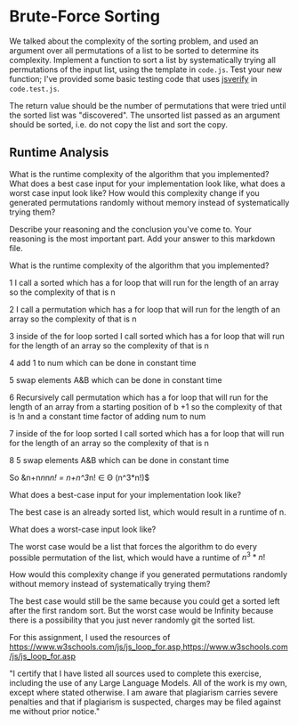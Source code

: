 # Brute-Force Sorting

We talked about the complexity of the sorting problem, and used an argument over
all permutations of a list to be sorted to determine its complexity. Implement
a function to sort a list by systematically trying all permutations of the input
list, using the template in `code.js`. Test your new function; I've provided
some basic testing code that uses [jsverify](https://jsverify.github.io/) in
`code.test.js`.

The return value should be the number of permutations that were tried until the
sorted list was "discovered". The unsorted list passed as an argument should be
sorted, i.e. do not copy the list and sort the copy.

## Runtime Analysis

What is the runtime complexity of the algorithm that you implemented? What does
a best case input for your implementation look like, what does a worst case
input look like? How would this complexity change if you generated permutations
randomly without memory instead of systematically trying them?

Describe your reasoning and the conclusion you've come to. Your reasoning is the
most important part. Add your answer to this markdown file.

What is the runtime complexity of the algorithm that you implemented?

1 I call a sorted which has a for loop that will run for the length of an array so the complexity of that is n


2 I call a permutation which has a for loop that will run for the length of an array so the complexity of that is n


3 inside of the for loop sorted I call sorted which has a for loop that will run for the length of an array so the complexity of that is n


4 add 1 to num which can be done in constant time


5 swap elements A&B which can be done in constant time


6 Recursively call permutation which has a for loop that will run for the length of an array from a starting position of b +1 so the complexity of that is !n and a constant time factor of adding num to num


7 inside of the for loop sorted I call sorted which has a for loop that will run for the length of an array so the complexity of that is n


8 5 swap elements A&B which can be done in constant time


So &n+n*n*n*n! = n+n^3*n! ∈ Θ (n^3*n!)$


What does a best-case input for your implementation look like?


The best case is an already sorted list, which would result in a runtime of n.


What does a worst-case input look like?


The worst case would be a list that forces the algorithm to do every possible permutation of the list, which would have a runtime of $n^3*n!$


How would this complexity change if you generated permutations randomly without memory instead of systematically trying them?


The best case would still be the same because you could get a sorted left after the first random sort. But the worst case would be Infinity because there is a possibility that you just never randomly git the sorted list.


For this assignment, I used the resources of https://www.w3schools.com/js/js_loop_for.asp,https://www.w3schools.com/js/js_loop_for.asp

"I certify that I have listed all sources used to complete this exercise, including the use of any Large Language Models. All of the work is my own, except where stated otherwise. I am aware that plagiarism carries severe penalties and that if plagiarism is suspected, charges may be filed against me without prior notice."
